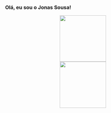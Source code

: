 ### Olá, eu sou o Jonas Sousa!

<div align="center">
  <a href="https://github.com/cjs-13">
  <img height="150em" src="https://github-readme-stats.vercel.app/api?username=cjs-13&show_icons=true&theme=dark&include_all_commits=true&count_private=true"/>
</div>
<div align="center">
  <a href="https://github.com/cjs-13">
  <img height="150em" src="https://github-readme-stats.vercel.app/api/top-langs/?username=cjs-13&layout=compact&langs_count=10&theme=dark"/>
</div>



  
